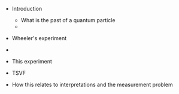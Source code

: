 - Introduction
    + What is the past of a quantum particle
    + 

- Wheeler's experiment
- 
- This experiment
- TSVF
- How this relates to interpretations and the measurement problem
